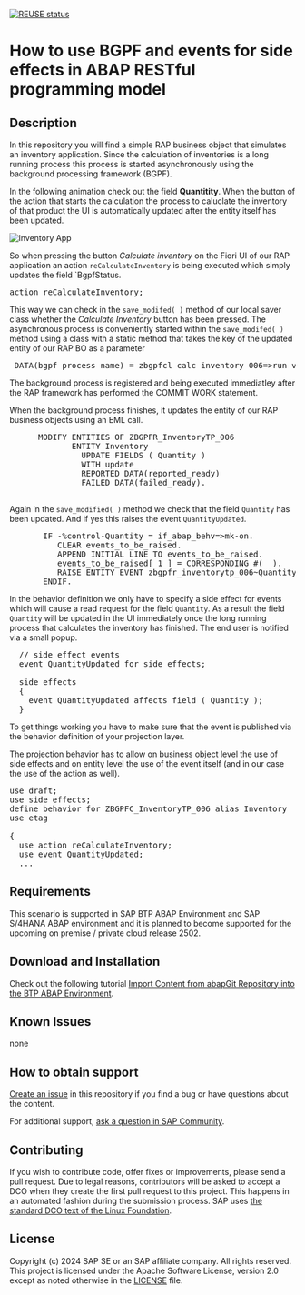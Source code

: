 [![REUSE status](https://api.reuse.software/badge/github.com/SAP-samples/abap-platform-bgpf-appl-log-events-side-effects)](https://api.reuse.software/info/github.com/SAP-samples/abap-platform-bgpf-appl-log-events-side-effects)

# How to use BGPF and events for side effects in ABAP RESTful programming model   
<!--- Register repository https://api.reuse.software/register, then add REUSE badge:
[![REUSE status](https://api.reuse.software/badge/github.com/SAP-samples/REPO-NAME)](https://api.reuse.software/info/github.com/SAP-samples/REPO-NAME)
-->

## Description

In this repository you will find a simple RAP business object that simulates an inventory application. Since the calculation of inventories is a long running process this process is started asynchronously using the background processing framework (BGPF).

In the following animation check out the field **Quantitity**. When the button of the action that starts the calculation the process to caluclate the inventory of that product the UI is automatically updated after the entity itself has been updated.  

![Inventory App](../../blob/main/images/bgpf_side_effects.gif)

So when pressing the button *Calculate inventory* on the Fiori UI of our RAP application an action `reCalculateInventory` is being executed which simply updates the field `BgpfStatus. 

<pre>action reCalculateInventory;</pre>

This way we can check in the `save_modifed( )` method of our local saver class whether the *Calculate Inventory* button has been pressed. The asynchronous process is conveniently started within the `save_modifed( )` method using a class with a static method that takes the key of the updated entity of our RAP BO as a parameter

<pre>
 DATA(bgpf_process_name) = zbgpfcl_calc_inventory_006=>run_via_bgpf( i_rap_bo_entity_key = <update_inventory>-%key ).
</pre>

The background process is registered and being executed immediatley after the RAP framework has performed the COMMIT WORK statement.

When the background process finishes, it updates the entity of our RAP business objects using an EML call.  

<pre>
      MODIFY ENTITIES OF ZBGPFR_InventoryTP_006  
             ENTITY Inventory  
               UPDATE FIELDS ( Quantity )  
               WITH update  
               REPORTED DATA(reported_ready)  
               FAILED DATA(failed_ready).  
 </pre>

Again in the `save_modified( )` method we check that the field `Quantity` has been updated. And if yes this raises the event `QuantityUpdated`.  

<pre>
       IF <update_inventory>-%control-Quantity = if_abap_behv=>mk-on.  
          CLEAR events_to_be_raised.  
          APPEND INITIAL LINE TO events_to_be_raised.  
          events_to_be_raised[ 1 ] = CORRESPONDING #( <update_inventory> ).  
          RAISE ENTITY EVENT zbgpfr_inventorytp_006~QuantityUpdated FROM events_to_be_raised.  
       ENDIF.  
</pre>

In the behavior definition we only have to specify a side effect for events which will cause a read request for the field `Quantity`. As a result the field `Quantity` will be updated in the UI immediately once the long running process that calculates the inventory has finished. The end user is notified via a small popup.  

<pre>
  // side effect events
  event QuantityUpdated for side effects;

  side effects
  {
    event QuantityUpdated affects field ( Quantity );
  } 
</pre>

To get things working you have to make sure that the event is published via the behavior definition of your projection layer.   

The projection behavior has to allow on business object level the use of side effects and on entity level the use of the event itself (and in our case the use of the action as well).

<pre>
use draft;  
use side effects;  
define behavior for ZBGPFC_InventoryTP_006 alias Inventory  
use etag  

{ 
  use action reCalculateInventory;  
  use event QuantityUpdated;  
  ...   
</pre>

## Requirements

This scenario is supported in SAP BTP ABAP Environment and SAP S/4HANA ABAP environment and it is planned to become supported for the upcoming on premise / private cloud release 2502.  

## Download and Installation

Check out the following tutorial [Import Content from abapGit Repository into the BTP ABAP Environment](https://community.sap.com/t5/technology-blogs-by-members/import-content-from-abapgit-repository-into-the-btp-abap-environment/ba-p/13559990).   

## Known Issues

none

## How to obtain support
[Create an issue](https://github.com/SAP-samples/<repository-name>/issues) in this repository if you find a bug or have questions about the content.
 
For additional support, [ask a question in SAP Community](https://answers.sap.com/questions/ask.html).

## Contributing
If you wish to contribute code, offer fixes or improvements, please send a pull request. Due to legal reasons, contributors will be asked to accept a DCO when they create the first pull request to this project. This happens in an automated fashion during the submission process. SAP uses [the standard DCO text of the Linux Foundation](https://developercertificate.org/).

## License
Copyright (c) 2024 SAP SE or an SAP affiliate company. All rights reserved. This project is licensed under the Apache Software License, version 2.0 except as noted otherwise in the [LICENSE](LICENSES/Apache-2.0.txt) file.

